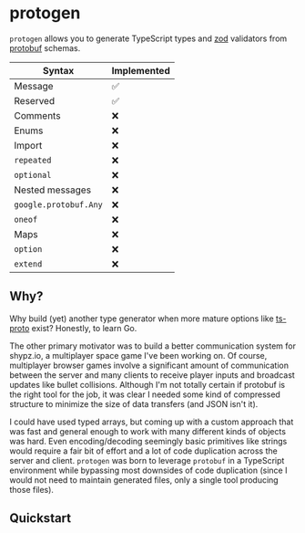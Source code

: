 # protogen

`protogen` allows you to generate TypeScript types and [zod](https://github.com/colinhacks/zod) validators from [protobuf](https://protobuf.dev/) schemas.

|Syntax|Implemented|
|-------|-----------|
|Message|✅|
|Reserved|✅|
|Comments|❌|
|Enums|❌|
|Import|❌|
|`repeated`|❌|
|`optional`|❌|
|Nested messages|❌|
|`google.protobuf.Any`|❌|
|`oneof`|❌|
|Maps|❌|
|`option`|❌|
|`extend`|❌|

## Why?

Why build (yet) another type generator when more mature options like [ts-proto](https://github.com/stephenh/ts-proto) exist? Honestly, to learn Go. 

The other primary motivator was to build a better communication system for shypz.io, a multiplayer space game I've been working on. Of course, multiplayer browser games involve a significant amount of communication between the server and many clients to receive player inputs and broadcast updates like bullet collisions. Although I'm not totally certain if protobuf is the right tool for the job, it was clear I needed some kind of compressed structure to minimize the size of data transfers (and JSON isn't it).

I could have used typed arrays, but coming up with a custom approach that was fast and general enough to work with many different kinds of objects was hard. Even encoding/decoding seemingly basic primitives like strings would require a fair bit of effort and a lot of code duplication across the server and client. `protogen` was born to leverage `protobuf` in a TypeScript environment while bypassing most downsides of code duplication (since I would not need to maintain generated files, only a single tool producing those files). 

## Quickstart


